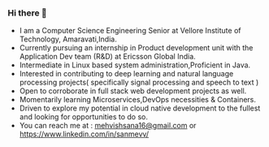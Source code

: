 ### Hi there 👋

- I am a Computer Science Engineering Senior at Vellore Institute of Technology, Amaravati,India.
- Currently pursuing an internship in Product development unit with the Application Dev team (R&D) at Ericsson Global India.
- Intermediate in Linux based system administration,Proficient in Java.
- Interested in contributing to deep learning and natural language processing projects( specifically signal processing and speech to text )
- Open to corroborate in full stack web development projects as well.
- Momentarily learning Microservices,DevOps necessities & Containers.
- Driven to explore my potential in cloud native development to the fullest and looking for opportunities to do so. 
- You can reach me at : mehvishsana16@gmail.com or https://www.linkedin.com/in/sanmevv/

